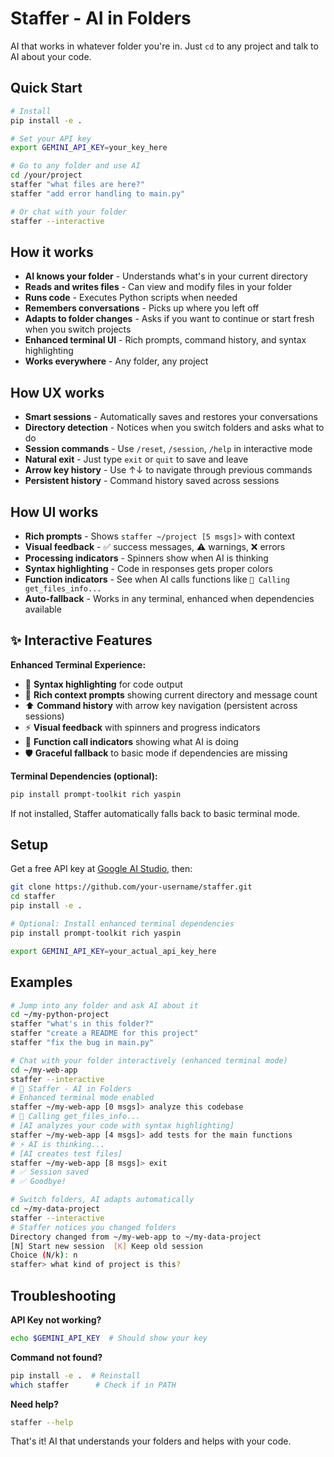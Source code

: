 # Staffer - AI in Folders

AI that works in whatever folder you're in. Just `cd` to any project and talk to AI about your code.

## Quick Start

```bash
# Install
pip install -e .

# Set your API key
export GEMINI_API_KEY=your_key_here

# Go to any folder and use AI
cd /your/project
staffer "what files are here?"
staffer "add error handling to main.py"

# Or chat with your folder
staffer --interactive
```

## How it works

- **AI knows your folder** - Understands what's in your current directory
- **Reads and writes files** - Can view and modify files in your folder
- **Runs code** - Executes Python scripts when needed
- **Remembers conversations** - Picks up where you left off
- **Adapts to folder changes** - Asks if you want to continue or start fresh when you switch projects
- **Enhanced terminal UI** - Rich prompts, command history, and syntax highlighting
- **Works everywhere** - Any folder, any project

## How UX works

- **Smart sessions** - Automatically saves and restores your conversations
- **Directory detection** - Notices when you switch folders and asks what to do
- **Session commands** - Use `/reset`, `/session`, `/help` in interactive mode  
- **Natural exit** - Just type `exit` or `quit` to save and leave
- **Arrow key history** - Use ↑↓ to navigate through previous commands
- **Persistent history** - Command history saved across sessions

## How UI works

- **Rich prompts** - Shows `staffer ~/project [5 msgs]>` with context
- **Visual feedback** - ✅ success messages, ⚠️ warnings, ❌ errors
- **Processing indicators** - Spinners show when AI is thinking
- **Syntax highlighting** - Code in responses gets proper colors
- **Function indicators** - See when AI calls functions like `🔧 Calling get_files_info...`
- **Auto-fallback** - Works in any terminal, enhanced when dependencies available

## ✨ Interactive Features

**Enhanced Terminal Experience:**

- 🎨 **Syntax highlighting** for code output
- 📝 **Rich context prompts** showing current directory and message count
- ⬆️ **Command history** with arrow key navigation (persistent across sessions)
- ⚡ **Visual feedback** with spinners and progress indicators
- 🎯 **Function call indicators** showing what AI is doing
- 🛡️ **Graceful fallback** to basic mode if dependencies are missing

**Terminal Dependencies (optional):**

```bash
pip install prompt-toolkit rich yaspin
```

If not installed, Staffer automatically falls back to basic terminal mode.

## Setup

Get a free API key at [Google AI Studio](https://aistudio.google.com/app/apikey), then:

```bash
git clone https://github.com/your-username/staffer.git
cd staffer
pip install -e .

# Optional: Install enhanced terminal dependencies
pip install prompt-toolkit rich yaspin

export GEMINI_API_KEY=your_actual_api_key_here
```

## Examples

```bash
# Jump into any folder and ask AI about it
cd ~/my-python-project
staffer "what's in this folder?"
staffer "create a README for this project"
staffer "fix the bug in main.py"

# Chat with your folder interactively (enhanced terminal mode)
cd ~/my-web-app
staffer --interactive
# 🚀 Staffer - AI in Folders
# Enhanced terminal mode enabled
staffer ~/my-web-app [0 msgs]> analyze this codebase
# 🔧 Calling get_files_info...
# [AI analyzes your code with syntax highlighting]
staffer ~/my-web-app [4 msgs]> add tests for the main functions  
# ⚡ AI is thinking...
# [AI creates test files]
staffer ~/my-web-app [8 msgs]> exit
# ✅ Session saved
# ✅ Goodbye!

# Switch folders, AI adapts automatically
cd ~/my-data-project
staffer --interactive
# Staffer notices you changed folders
Directory changed from ~/my-web-app to ~/my-data-project
[N] Start new session  [K] Keep old session
Choice (N/k): n
staffer> what kind of project is this?
```

## Troubleshooting

**API Key not working?**
```bash
echo $GEMINI_API_KEY  # Should show your key
```

**Command not found?**
```bash
pip install -e .  # Reinstall
which staffer      # Check if in PATH
```

**Need help?**
```bash
staffer --help
```

That's it! AI that understands your folders and helps with your code.